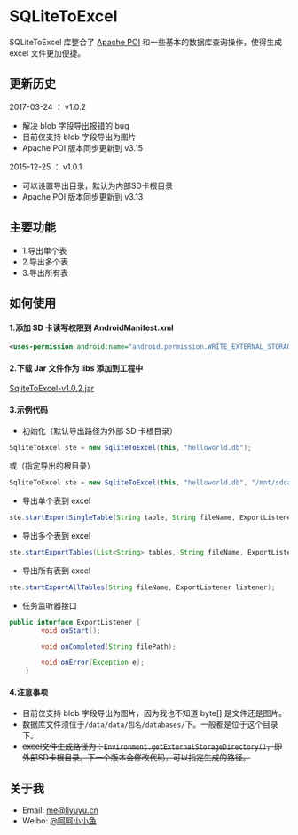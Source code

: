 # SQLiteToExcel
SQLiteToExcel 库整合了 [Apache POI](http://poi.apache.org/) 和一些基本的数据库查询操作，使得生成 excel 文件更加便捷。

## 更新历史
2017-03-24 ： v1.0.2 

- 解决 blob 字段导出报错的 bug
- 目前仅支持 blob 字段导出为图片
- Apache POI 版本同步更新到 v3.15


2015-12-25 ： v1.0.1 

- 可以设置导出目录，默认为内部SD卡根目录
- Apache POI 版本同步更新到 v3.13

## 主要功能
* 1.导出单个表
* 2.导出多个表
* 3.导出所有表

## 如何使用
#### 1.添加 SD 卡读写权限到 AndroidManifest.xml
```xml
<uses-permission android:name="android.permission.WRITE_EXTERNAL_STORAGE" />
```
#### 2.下载 Jar 文件作为 libs 添加到工程中
[SqliteToExcel-v1.0.2.jar](https://github.com/li-yu/SQLiteToExcel/raw/master/SqliteToExcel-v1.0.2.jar)
#### 3.示例代码
* 初始化（默认导出路径为外部 SD 卡根目录）
```java
SqliteToExcel ste = new SqliteToExcel(this, "helloworld.db");
```
或（指定导出的根目录）
```java
SqliteToExcel ste = new SqliteToExcel(this, "helloworld.db", "/mnt/sdcard/myfiles/");
```
* 导出单个表到 excel
```java
ste.startExportSingleTable(String table, String fileName, ExportListener listener);
```
* 导出多个表到 excel
```java
ste.startExportTables(List<String> tables, String fileName, ExportListener listener);
```
* 导出所有表到 excel
```java
ste.startExportAllTables(String fileName, ExportListener listener);
```
* 任务监听器接口
```java
public interface ExportListener {
        void onStart();

        void onCompleted(String filePath);

        void onError(Exception e);
    }
```
#### 4.注意事项
* 目前仅支持 blob 字段导出为图片，因为我也不知道 byte[] 是文件还是图片。
* 数据库文件须位于```/data/data/包名/databases/```下。一般都是位于这个目录下。
* ~~excel文件生成路径为：```Environment.getExternalStorageDirectory()```，即外部SD卡根目录。下一个版本会修改代码，可以指定生成的路径。~~

## 关于我
* Email: [me@liyuyu.cn](mailto:me@liyuyu.cn)
* Weibo: [@呵呵小小鱼](http://weibo.com/u/1241167880)
